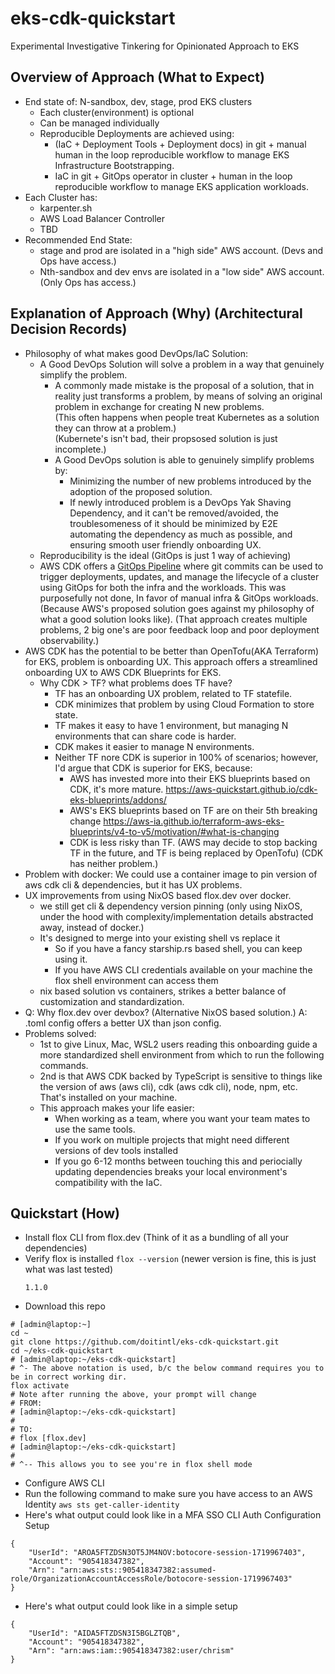 # eks-cdk-quickstart
Experimental Investigative Tinkering for Opinionated Approach to EKS


## Overview of Approach (What to Expect)
* End state of: N-sandbox, dev, stage, prod EKS clusters
  * Each cluster(environment) is optional
  * Can be managed individually
  * Reproducible Deployments are achieved using:
    * (IaC + Deployment Tools + Deployment docs) in git + manual human in the loop reproducible workflow to manage EKS Infrastructure Bootstrapping.
    * IaC in git + GitOps operator in cluster + human in the loop reproducible workflow to manage EKS application workloads.
* Each Cluster has:
  * karpenter.sh
  * AWS Load Balancer Controller
  * TBD
* Recommended End State:
  * stage and prod are isolated in a "high side" AWS account. (Devs and Ops have access.)
  * Nth-sandbox and dev envs are isolated in a "low side" AWS account. (Only Ops has access.)



## Explanation of Approach (Why) (Architectural Decision Records)
* Philosophy of what makes good DevOps/IaC Solution:
  * A Good DevOps Solution will solve a problem in a way that genuinely simplify the problem.
    * A commonly made mistake is the proposal of a solution, that in reality just transforms a problem, by means of solving an
      original problem in exchange for creating N new problems.  
      (This often happens when people treat Kubernetes as a solution they can throw at a problem.)  
      (Kubernete's isn't bad, their propsosed solution is just incomplete.)
    * A Good DevOps solution is able to genuinely simplify problems by:
      * Minimizing the number of new problems introduced by the adoption of the proposed solution. 
      * If newly introduced problem is a DevOps Yak Shaving Dependency, and it can't be removed/avoided, the troublesomeness of
        it should be minimized by E2E automating the dependency as much as possible, and ensuring smooth user friendly onboarding UX.
  * Reproducibility is the ideal (GitOps is just 1 way of achieving)
  * AWS CDK offers a [GitOps Pipeline](https://catalog.workshops.aws/eks-blueprints-for-cdk/en-US/050-multiple-clusters-pipelines)
    where git commits can be used to trigger deployments, updates, and manage the lifecycle of a cluster using GitOps for both
    the infra and the workloads. 
    This was purposefully not done, In favor of manual infra & GitOps workloads. 
    (Because AWS's proposed solution goes against my philosophy of what a good solution looks like).
    (That approach creates multiple problems, 2 big one's are poor feedback loop and poor deployment observability.)
* AWS CDK has the potential to be better than OpenTofu(AKA Terraform) for EKS, problem is onboarding UX.
  This approach offers a streamlined onboarding UX to AWS CDK Blueprints for EKS.
  * Why CDK > TF? what problems does TF have?
    * TF has an onboarding UX problem, related to TF statefile.
    * CDK minimizes that problem by using Cloud Formation to store state.
    * TF makes it easy to have 1 environment, but managing N environments that can share code is harder.
    * CDK makes it easier to manage N environments.
    * Neither TF nore CDK is superior in 100% of scenarios; however, I'd argue that CDK is superior for EKS, because:
      * AWS has invested more into their EKS blueprints based on CDK, it's more mature. https://aws-quickstart.github.io/cdk-eks-blueprints/addons/ 
      * AWS's EKS blueprints based on TF are on their 5th breaking change https://aws-ia.github.io/terraform-aws-eks-blueprints/v4-to-v5/motivation/#what-is-changing
      * CDK is less risky than TF. (AWS may decide to stop backing TF in the future, and TF is being replaced by OpenTofu) (CDK has neither problem.)
* Problem with docker:
  We could use a container image to pin version of aws cdk cli & dependencies, but it has UX problems.
* UX improvements from using NixOS based flox.dev over docker. 
  * we still get cli & dependency version pinning (only using NixOS, under the hood with complexity/implementation details abstracted away, instead of docker.)
  * It's designed to merge into your existing shell vs replace it
    * So if you have a fancy starship.rs based shell, you can keep using it.
    * If you have AWS CLI credentials available on your machine the flox shell environment can access them
  * nix based solution vs containers, strikes a better balance of customization and standardization.
* Q: Why flox.dev over devbox? (Alternative NixOS based solution.)
  A: .toml config offers a better UX than json config.
* Problems solved:
  * 1st to give Linux, Mac, WSL2 users reading this onboarding guide a more standardized shell environment
    from which to run the following commands.
  * 2nd is that AWS CDK backed by TypeScript is sensitive to things like
    the version of aws (aws cli), cdk (aws cdk cli), node, npm, etc. That's
    installed on your machine.
  * This approach makes your life easier:
    * When working as a team, where you want your team mates to use the same tools.
    * If you work on multiple projects that might need different versions of dev tools installed
    * If you go 6-12 months between touching this and periocially updating dependencies breaks your local 
      environment's compatibility with the IaC.


## Quickstart (How)
* Install flox CLI from flox.dev
  (Think of it as a bundling of all your dependencies)
* Verify flox is installed
  `flox --version` (newer version is fine, this is just what was last tested)
  ```console
  1.1.0
  ```
* Download this repo
```shell
# [admin@laptop:~]
cd ~
git clone https://github.com/doitintl/eks-cdk-quickstart.git
cd ~/eks-cdk-quickstart
# [admin@laptop:~/eks-cdk-quickstart]
# ^- The above notation is used, b/c the below command requires you to be in correct working dir.
flox activate
# Note after running the above, your prompt will change
# FROM:
# [admin@laptop:~/eks-cdk-quickstart]
#
# TO: 
# flox [flox.dev]
# [admin@laptop:~/eks-cdk-quickstart]
#
# ^-- This allows you to see you're in flox shell mode
```
* Configure AWS CLI
* Run the following command to make sure you have access to an AWS Identity
`aws sts get-caller-identity`
* Here's what output could look like in a MFA SSO CLI Auth Configuration Setup
```console
{
    "UserId": "AROA5FTZDSN3OT5JM4NOV:botocore-session-1719967403",
    "Account": "905418347382",
    "Arn": "arn:aws:sts::905418347382:assumed-role/OrganizationAccountAccessRole/botocore-session-1719967403"
}
```
* Here's what output could look like in a simple setup
```console
{
    "UserId": "AIDA5FTZDSN3I5BGLZTQB",
    "Account": "905418347382",
    "Arn": "arn:aws:iam::905418347382:user/chrism"
}
```


